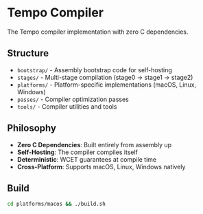 # Tempo Compiler

The Tempo compiler implementation with zero C dependencies.

## Structure

- `bootstrap/` - Assembly bootstrap code for self-hosting
- `stages/` - Multi-stage compilation (stage0 → stage1 → stage2)  
- `platforms/` - Platform-specific implementations (macOS, Linux, Windows)
- `passes/` - Compiler optimization passes
- `tools/` - Compiler utilities and tools

## Philosophy

- **Zero C Dependencies**: Built entirely from assembly up
- **Self-Hosting**: The compiler compiles itself
- **Deterministic**: WCET guarantees at compile time
- **Cross-Platform**: Supports macOS, Linux, Windows natively

## Build

```bash
cd platforms/macos && ./build.sh
```
